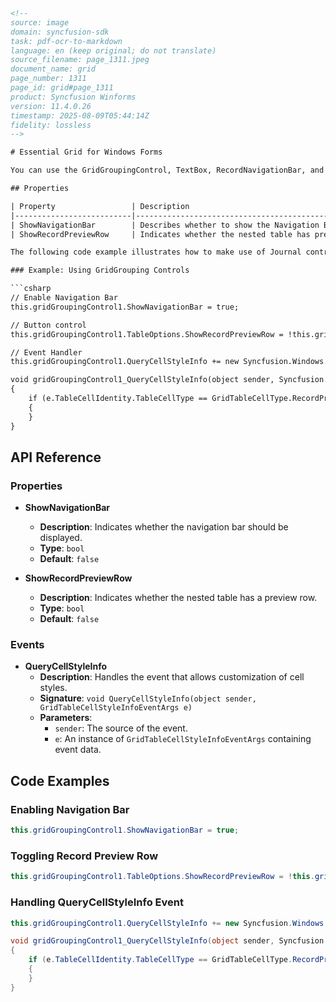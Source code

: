 ```html
<!-- 
source: image
domain: syncfusion-sdk
task: pdf-ocr-to-markdown
language: en (keep original; do not translate)
source_filename: page_1311.jpeg
document_name: grid
page_number: 1311
page_id: grid#page_1311
product: Syncfusion Winforms
version: 11.4.0.26
timestamp: 2025-08-09T05:44:14Z
fidelity: lossless
-->

# Essential Grid for Windows Forms

You can use the GridGroupingControl, TextBox, RecordNavigationBar, and Button control to make use of the Journal control. The GridGroupingControl is designed as a grid to bind the data source. The navigation bar is used to browse the records in the grid. The navigation bar can be enabled by setting the `ShowNavigationBar` property as `true`. Preview operation can be performed through the Button control. The `QueryCellInfo` event is used to display a text box value in the preview cell.

## Properties

| Property                 | Description                                                                                                  |
|--------------------------|--------------------------------------------------------------------------------------------------------------|
| ShowNavigationBar        | Describes whether to show the Navigation Bar.                                                              |
| ShowRecordPreviewRow     | Indicates whether the nested table has preview row.                                                       |

The following code example illustrates how to make use of Journal control using GridGrouping controls.

### Example: Using GridGrouping Controls

```csharp
// Enable Navigation Bar
this.gridGroupingControl1.ShowNavigationBar = true;

// Button control
this.gridGroupingControl1.TableOptions.ShowRecordPreviewRow = !this.gridGroupingControl1.TableOptions.ShowRecordPreviewRow;

// Event Handler
this.gridGroupingControl1.QueryCellStyleInfo += new Syncfusion.Windows.Forms.Grid.Grouping.GridTableCellStyleInfoEventHandler(gridGroupingControl1_QueryCellStyleInfo);

void gridGroupingControl1_QueryCellStyleInfo(object sender, Syncfusion.Windows.Forms.Grid.Grouping.GridTableCellStyleInfoEventArgs e)
{
    if (e.TableCellIdentity.TableCellType == GridTableCellType.RecordPreviewCell)
    {
    }
}
```

## API Reference

### Properties

- **ShowNavigationBar**
  - **Description**: Indicates whether the navigation bar should be displayed.
  - **Type**: `bool`
  - **Default**: `false`

- **ShowRecordPreviewRow**
  - **Description**: Indicates whether the nested table has a preview row.
  - **Type**: `bool`
  - **Default**: `false`

### Events

- **QueryCellStyleInfo**
  - **Description**: Handles the event that allows customization of cell styles.
  - **Signature**: `void QueryCellStyleInfo(object sender, GridTableCellStyleInfoEventArgs e)`
  - **Parameters**:
    - `sender`: The source of the event.
    - `e`: An instance of `GridTableCellStyleInfoEventArgs` containing event data.

## Code Examples

### Enabling Navigation Bar

```csharp
this.gridGroupingControl1.ShowNavigationBar = true;
```

### Toggling Record Preview Row

```csharp
this.gridGroupingControl1.TableOptions.ShowRecordPreviewRow = !this.gridGroupingControl1.TableOptions.ShowRecordPreviewRow;
```

### Handling QueryCellStyleInfo Event

```csharp
this.gridGroupingControl1.QueryCellStyleInfo += new Syncfusion.Windows.Forms.Grid.Grouping.GridTableCellStyleInfoEventHandler(gridGroupingControl1_QueryCellStyleInfo);

void gridGroupingControl1_QueryCellStyleInfo(object sender, Syncfusion.Windows.Forms.Grid.Grouping.GridTableCellStyleInfoEventArgs e)
{
    if (e.TableCellIdentity.TableCellType == GridTableCellType.RecordPreviewCell)
    {
    }
}
```

<!-- tags: [Syncfusion Winforms, Grid, GridGroupingControl, GridTableCellStyleInfoEventArgs, GridTableCellType, ShowNavigationBar, ShowRecordPreviewRow] keywords: [GridGroupingControl, navigation bar, RecordPreviewRow, Journal control, QueryCellStyleInfo, preview cell] -->
```